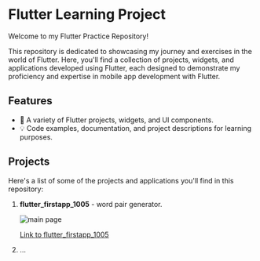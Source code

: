 # Flutter Learning Project

Welcome to my Flutter Practice Repository!

This repository is dedicated to showcasing my journey and exercises in the world of Flutter. Here, you'll find a collection of projects, widgets, and applications developed using Flutter, each designed to demonstrate my proficiency and expertise in mobile app development with Flutter.

## Features

- 📱 A variety of Flutter projects, widgets, and UI components.
- 💡 Code examples, documentation, and project descriptions for learning purposes.

## Projects

Here's a list of some of the projects and applications you'll find in this repository:

1. **flutter_firstapp_1005** - word pair generator.

   ![main page](project1-screenshot.png)
   
   [Link to flutter_firstapp_1005](flutter_learning_project/)

2. ...

